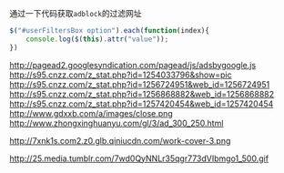 通过一下代码获取`adblock`的过滤网址

```javascript
$("#userFiltersBox option").each(function(index){
    console.log($(this).attr("value"));
})
```

http://pagead2.googlesyndication.com/pagead/js/adsbygoogle.js
http://s95.cnzz.com/z_stat.php?id=1254033796&show=pic
http://s95.cnzz.com/z_stat.php?id=1256724951&web_id=1256724951
http://s95.cnzz.com/z_stat.php?id=1256868882&web_id=1256868882
http://s95.cnzz.com/z_stat.php?id=1257420454&web_id=1257420454
http://www.gdxxb.com/a/images/close.png
http://www.zhongxinghuanyu.com/gl/3/ad_300_250.html

http://7xnk1s.com2.z0.glb.qiniucdn.com/work-cover-3.png

http://25.media.tumblr.com/7wd0QyNNLr35qgr773dVIbmgo1_500.gif